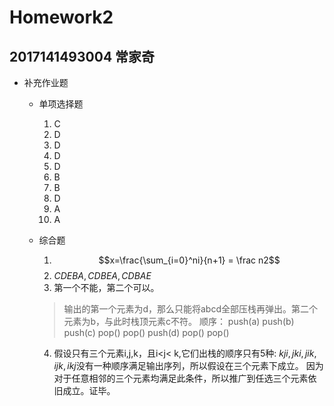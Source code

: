 # Homework2
## 2017141493004 常家奇

- 补充作业题
  - 单项选择题
    1. C
    2. D
    3. D
    4. D
    5. D
    6. B
    7. B
    7. D
    7. A
    7. A

  - 综合题

    1. $$x=\frac{\sum_{i=0}^ni}{n+1} = \frac n2$$
    2. $CDEBA,CDBEA,CDBAE$
    3. 第一个不能，第二个可以。
    > 输出的第一个元素为d，那么只能将abcd全部压栈再弹出。第二个元素为b，与此时栈顶元素c不符。
    顺序： push(a) push(b) push(c) pop() pop() push(d) pop() pop()
    4. 假设只有三个元素i,j,k，且i<j< k,它们出栈的顺序只有5种: ${kji,jki,jik,ijk,ikj}$没有一种顺序满足输出序列，所以假设在三个元素下成立。
      因为对于任意相邻的三个元素均满足此条件，所以推广到任选三个元素依旧成立。证毕。
